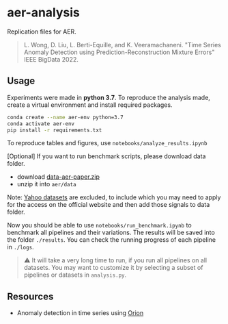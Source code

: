 # aer-analysis

Replication files for AER.

> L. Wong, D. Liu, L. Berti-Equille, and K. Veeramachaneni. "Time Series Anomaly Detection using Prediction-Reconstruction Mixture Errors" IEEE BigData 2022. 

## Usage

Experiments were made in **python 3.7**.
To reproduce the analysis made, create a virtual environment and install required packages.

```bash
conda create --name aer-env python=3.7
conda activate aer-env
pip install -r requirements.txt
```

To reproduce tables and figures, use `notebooks/analyze_results.ipynb`

\[Optional\] If you want to run benchmark scripts, please download data folder.
- download [data-aer-paper.zip](https://sintel-orion.s3.amazonaws.com/data-aer-paper.zip)
- unzip it into `aer/data`

Note: [Yahoo datasets](https://webscope.sandbox.yahoo.com/catalog.php?datatype=s&did=70&guccounter=1) are excluded, to include which you may need to apply for the access on the official website and then add those signals to data folder.

Now you should be able to use `notebooks/run_benchmark.ipynb` to benchmark all pipelines and their variations. The results will be saved into the folder `./results`. You can check the running progress of each pipeline in `./logs`. 
> :warning: It will take a very long time to run, if you run all pipelines on all datasets. You may want to customize it by selecting a subset of pipelines or datasets in `analysis.py`. 


## Resources

* Anomaly detection in time series using [Orion](https://github.com/sintel-dev/Orion)
